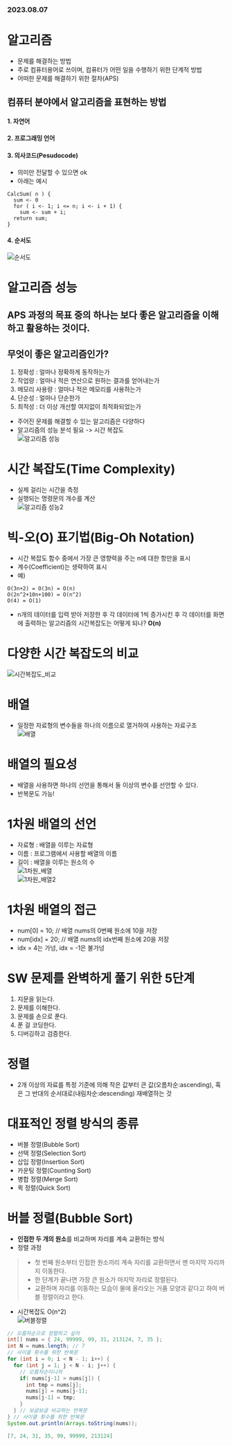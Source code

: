 ### 2023.08.07
# 알고리즘
- 문제를 해결하는 방법
- 주로 컴퓨터용어로 쓰이며, 컴퓨터가 어떤 일을 수행하기 위한 단계적 방법
- 어떠한 문제를 해결하기 위한 절차(APS)

## 컴퓨터 분야에서 알고리즘을 표현하는 방법
#### 1. 자연어
#### 2. 프로그래밍 언어
#### 3. 의사코드(Pesudocode)
  - 의미만 전달할 수 있으면 ok
  - 아래는 예시
```
CalcSum( n ) {
  sum <- 0
  for ( i <- 1; i <= n; i <- i + 1) {
    sum <- sum + i;
  return sum;
}
```
#### 4. 순서도  
![순서도](/images/순서도.PNG)

# 알고리즘 성능
## APS 과정의 목표 중의 하나는 보다 좋은 알고리즘을 이해하고 활용하는 것이다.

## 무엇이 좋은 알고리즘인가?
1. 정확성 : 얼마나 정확하게 동작하는가
2. 작업량 : 얼마나 적은 연산으로 원하는 결과를 얻어내는가
3. 메모리 사용량 : 얼마나 적은 메모리를 사용하는가
4. 단순성 : 얼마나 단순한가
5. 최적성 : 더 이상 개선할 여지없이 최적화되었는가

- 주어진 문제를 해결할 수 있는 알고리즘은 다양하다
- 알고리즘의 성능 분석 필요 -> 시간 복잡도  
![알고리즘 성능](/images/알고리즘_성능.PNG)

# 시간 복잡도(Time Complexity)
- 실제 걸리는 시간을 측정
- 실행되는 명령문의 개수를 계산  
![알고리즘 성능2](/images/알고리즘_성능2.PNG)

# 빅-오(O) 표기법(Big-Oh Notation)
- 시간 복잡도 함수 중에서 가장 큰 영향력을 주는 n에 대한 항만을 표시
- 계수(Coefficient)는 생략하여 표시
- 예)
```
O(3n+2) = O(3n) = O(n)
O(2n^2+10n+100) = O(n^2)
O(4) = O(1)
```
- n개의 데이터를 입력 받아 저장한 후 각 데이터에 1씩 증가시킨 후 각 데이터를 화면에 출력하는 알고리즘의 시간복잡도는 어떻게 되나? **O(n)**

# 다양한 시간 복잡도의 비교  
![시간복잡도_비교](/images/시간복잡도_비교.PNG)

# 배열
- 일정한 자료형의 변수들을 하나의 이름으로 열거하여 사용하는 자료구조  
![배열](/images/배열.PNG)

# 배열의 필요성
- 배열을 사용하면 하나의 선언을 통해서 둘 이상의 변수를 선언할 수 있다.
- 반복문도 가능!

# 1차원 배열의 선언
- 자료형 : 배열을 이루는 자료형
- 이름 : 프로그램에서 사용할 배열의 이름
- 길이 : 배열을 이루는 원소의 수  
![1차원_배열](/images/1차원_배열.PNG)  
![1차원_배열2](/images/1차원_배열2.PNG)
# 1차원 배열의 접근
- num[0] = 10;   // 배열 nums의 0번째 원소에 10을 저장
- num[idx] = 20; // 배열 nums의 idx번째 원소에 20을 저장
- idx = 4는 가넝, idx = -1은 불가넝

# SW 문제를 완벽하게 풀기 위한 5단계
1. 지문을 읽는다.
2. 문제를 이해한다.
3. 문제를 손으로 푼다.
4. 푼 걸 코딩한다.
5. 디버깅하고 검증한다.

# 정렬
- 2개 이상의 자료를 특정 기준에 의해 작은 값부터 큰 값(오름차순:ascending), 혹은 그 반대의 순서대로(내림차순:descending) 재배열하는 것

# 대표적인 정렬 방식의 종류
- 버블 정렬(Bubble Sort)
- 선택 정렬(Selection Sort) 
- 삽입 정렬(Insertion Sort)
- 카운팅 정렬(Counting Sort)
- 병합 정렬(Merge Sort)
- 퀵 정렬(Quick Sort)

# 버블 정렬(Bubble Sort)
- **인접한 두 개의 원소**를 비교하며 자리를 계속 교환하는 방식
- 정렬 과정
> - 첫 번째 원소부터 인접한 원소끼리 계속 자리를 교환하면서 맨 마지막 자리까지 이동한다.
> - 한 단계가 끝나면 가장 큰 원소가 마지막 자리로 정렬된다.
> - 교환하며 자리를 이동하는 모습이 물에 올라오는 거품 모양과 같다고 하여 버블 정렬이라고 한다.
- 시간복잡도 O(n^2)  
![버블정렬](/images/버블정렬.PNG)
```java
// 오름차순으로 정렬하고 싶어
int[] nums = { 24, 99999, 99, 31, 213124, 7, 35 };
int N = nums.length; // 7
// 사이클 횟수를 위한 반복문
for (int i = 0; i < N - 1; i++) {
  for (int j = 1; j < N - i; j++) {
    // 오름차순이니까
    if( nums[j-1] > nums[j]) {
      int tmp = nums[j];
      nums[j] = nums[j-1];
      nums[j-1] = tmp;
    }
  } // 보글보글 비교하는 반복문
} // 사이클 횟수를 위한 반복문
System.out.println(Arrays.toString(nums));
```
```java
[7, 24, 31, 35, 99, 99999, 213124]
```

